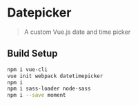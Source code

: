 # Datepicker

> A custom Vue.js date and time picker

## Build Setup
``` bash
npm i vue-cli
vue init webpack datetimepicker
npm i
npm i sass-loader node-sass
npm i --save moment
```